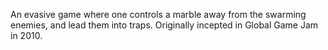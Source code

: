 An evasive game where one controls a marble away from the swarming enemies, and lead them into traps.  Originally incepted in Global Game Jam in 2010.